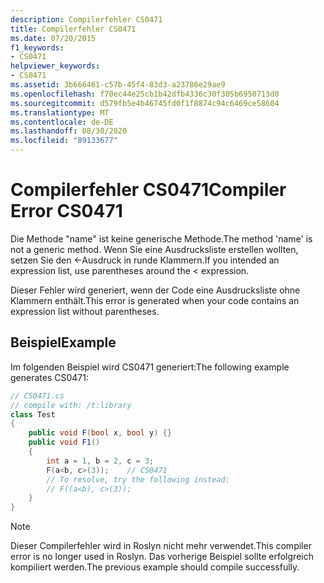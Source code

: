 ```yaml
---
description: Compilerfehler CS0471
title: Compilerfehler CS0471
ms.date: 07/20/2015
f1_keywords:
- CS0471
helpviewer_keywords:
- CS0471
ms.assetid: 3b666461-c57b-45f4-83d3-a23786e29ae9
ms.openlocfilehash: f70ec44e25cb1b42dfb4336c30f305b6950713d0
ms.sourcegitcommit: d579fb5e4b46745fd0f1f8874c94c6469ce58604
ms.translationtype: MT
ms.contentlocale: de-DE
ms.lasthandoff: 08/30/2020
ms.locfileid: "89133677"
---
```

# <a name="compiler-error-cs0471"></a><span data-ttu-id="80a59-103">Compilerfehler CS0471</span><span class="sxs-lookup"><span data-stu-id="80a59-103">Compiler Error CS0471</span></span>

<span data-ttu-id="80a59-104">Die Methode "name" ist keine generische Methode.</span><span class="sxs-lookup"><span data-stu-id="80a59-104">The method 'name' is not a generic method.</span></span> <span data-ttu-id="80a59-105">Wenn Sie eine Ausdrucksliste erstellen wollten, setzen Sie den <-Ausdruck in runde Klammern.</span><span class="sxs-lookup"><span data-stu-id="80a59-105">If you intended an expression list, use parentheses around the < expression.</span></span>

 <span data-ttu-id="80a59-106">Dieser Fehler wird generiert, wenn der Code eine Ausdrucksliste ohne Klammern enthält.</span><span class="sxs-lookup"><span data-stu-id="80a59-106">This error is generated when your code contains an expression list without parentheses.</span></span>

## <a name="example"></a><span data-ttu-id="80a59-107">Beispiel</span><span class="sxs-lookup"><span data-stu-id="80a59-107">Example</span></span>
 <span data-ttu-id="80a59-108">Im folgenden Beispiel wird CS0471 generiert:</span><span class="sxs-lookup"><span data-stu-id="80a59-108">The following example generates CS0471:</span></span>

```csharp
// CS0471.cs
// compile with: /t:library
class Test
{
    public void F(bool x, bool y) {}
    public void F1()
    {
        int a = 1, b = 2, c = 3;
        F(a<b, c>(3));    // CS0471
        // To resolve, try the following instead:
        // F((a<b), c>(3));
    }
}
```

> [!NOTE]
> <span data-ttu-id="80a59-109">Dieser Compilerfehler wird in Roslyn nicht mehr verwendet.</span><span class="sxs-lookup"><span data-stu-id="80a59-109">This compiler error is no longer used in Roslyn.</span></span> <span data-ttu-id="80a59-110">Das vorherige Beispiel sollte erfolgreich kompiliert werden.</span><span class="sxs-lookup"><span data-stu-id="80a59-110">The previous example should compile successfully.</span></span>
